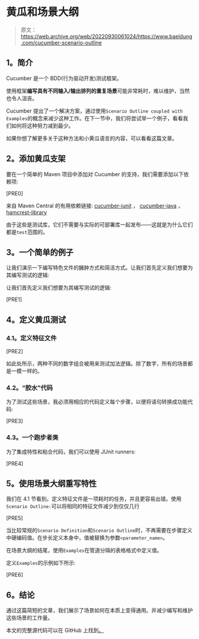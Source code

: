 # 黄瓜和场景大纲

> 原文：<https://web.archive.org/web/20220930061024/https://www.baeldung.com/cucumber-scenario-outline>

## **1。简介**

Cucumber 是一个 BDD(行为驱动开发)测试框架。

使用框架**编写具有不同输入/输出排列的重复场景**可能非常耗时，难以维护，当然也令人沮丧。

Cucumber 提出了一个解决方案，通过使用`Scenario Outline coupled with Examples`的概念来减少这种工作。在下一节中，我们将尝试举一个例子，看看我们如何将这种努力减到最少。

如果你想了解更多关于这种方法和小黄瓜语言的内容，可以看看这篇文章。

## **2。添加黄瓜支架**

要在一个简单的 Maven 项目中添加对 Cucumber 的支持，我们需要添加以下依赖项:

[PRE0]

来自 Maven Central 的有用依赖链接: [cucumber-junit](https://web.archive.org/web/20221128121226/https://search.maven.org/classic/#search%7Cga%7C1%7Ca%3A%22cucumber-junit%22) ， [cucumber-java](https://web.archive.org/web/20221128121226/https://search.maven.org/classic/#search%7Cga%7C1%7Ca%3A%22cucumber-java%22) ， [hamcrest-library](https://web.archive.org/web/20221128121226/https://search.maven.org/classic/#search%7Cga%7C1%7Ca%3A%22hamcrest-library%22)

由于这些是测试库，它们不需要与实际的可部署库一起发布——这就是为什么它们都是`test`范围的。

## **3。一个简单的例子**

让我们演示一下编写特色文件的臃肿方式和简洁方式。让我们首先定义我们想要为其编写测试的逻辑:

让我们首先定义我们想要为其编写测试的逻辑:

[PRE1]

## **4。定义黄瓜测试**

### **4.1。定义特征文件**

[PRE2]

如此处所示，两种不同的数字组合被用来测试加法逻辑。除了数字，所有的场景都是一模一样的。

### **4.2。“胶水”代码**

为了测试这些场景，我必须用相应的代码定义每个步骤，以便将语句转换成功能代码:

[PRE3]

### **4.3。一个跑步者类**

为了集成特性和粘合代码，我们可以使用 JUnit runners:

[PRE4]

## **5。使用场景大纲重写特性**

我们在 4.1 节看到。定义特征文件是一项耗时的任务，并且更容易出错。使用`Scenario Outline:`可以将相同的特征文件减少到仅仅几行

[PRE5]

当比较常规的`Scenario Definition`和`Scenario Outline`时，不再需要在步骤定义中硬编码值。在步长定义本身中，值被替换为参数`<parameter_name>`。

在场景大纲的结尾，使用`Examples`在管道分隔的表格格式中定义值。

定义`Examples`的示例如下所示:

[PRE6]

## **6。结论**

通过这篇简短的文章，我们展示了场景如何在本质上变得通用。并减少编写和维护这些场景的工作量。

本文的完整源代码可以在 GitHub 上找到[。](https://web.archive.org/web/20221128121226/https://github.com/eugenp/tutorials/tree/master/testing-modules/testing-libraries)
